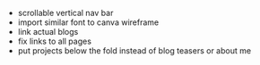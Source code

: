 - scrollable vertical nav bar
- import similar font to canva wireframe
- link actual blogs
- fix links to all pages
- put projects below the fold instead of blog teasers or about me